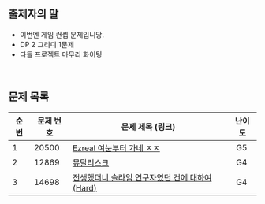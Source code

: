 ## 출제자의 말
- 이번엔 게임 컨셉 문제입니당.
- DP 2 그리디 1문제
- 다들 프로젝트 마무리 화이팅
<br>

## 문제 목록

| **순번** | **문제 번호** | **문제 제목 (링크)**                                        | 난이도       |
| -------- |-----------|-------------------------------------------------------|-----------|
| 1        | 20500      | [Ezreal 여눈부터 가네 ㅈㅈ](https://www.acmicpc.net/problem/20500) | &nbsp; G5 |
| 2        | 12869      | [뮤탈리스크](https://www.acmicpc.net/problem/12869)        | &nbsp; G4 |
| 3        | 14698     | [전생했더니 슬라임 연구자였던 건에 대하여(Hard)](https://www.acmicpc.net/problem/14698)           | &nbsp; G4 |

<br>
<br>
